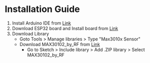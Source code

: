 # Installation Guide
1. Install Arduino IDE from [Link](https://www.arduino.cc/en/software)
2. Download ESP32 board and Install board from [Link](https://randomnerdtutorials.com/installing-the-esp32-board-in-arduino-ide-windows-instructions/)
3. Download Library
    * Goto Tools > Manage libraries > Type "Max3010x Sensor"
    * Download MAX30102_by_RF from [Link](https://github.com/aromring/MAX30102_by_RF/tree/master)
      * Go to Sketch > Include library > Add .ZIP library > Select MAX30102_by_RF
